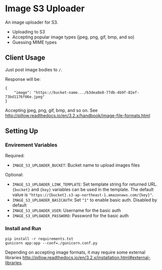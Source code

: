 # Image S3 Uploader

An image uploader for S3.

* Uploading to S3
* Accepting popular image types (jpeg, png, gif, bmp, and so)
* Guessing MIME types

## Client Usage

Just post image bodies to `/`.

Response will be:

```
{
    "image": "https://bucket-name.../b3dea8e8-77db-4b9f-82ef-73bd1176f06e.jpeg"
}
```

Accepting jpeg, png, gif, bmp, and so on.
See http://pillow.readthedocs.io/en/3.2.x/handbook/image-file-formats.html

## Setting Up

### Envirement Variables

Required:

* `IMAGE_S3_UPLOADER_BUCKET`: Bucket name to upload images files

Optional:

* `IMAGE_S3_UPLOADER_LINK_TEMPLATE`: Set template string for returned URL. `{bucket}` and `{key}` variables can be used in the template.  The default value is `"https://{bucket}.s3-ap-northeast-1.amazonaws.com/{key}"`.
* `IMAGE_S3_UPLOADER_BASICAUTH`: Set `"1"` to enable basic auth. Disabled by default
* `IMAGE_S3_UPLOADER_USER`: Username for the basic auth
* `IMAGE_S3_UPLOADER_PASSWORD`: Password for the basic auth

### Install and Run

```
pip install -r requirements.txt
gunicorn app:app --conf=./gunicorn.conf.py
```

Depending on accepting image formats, it may require some external libraries http://pillow.readthedocs.io/en/3.2.x/installation.html#external-libraries.

